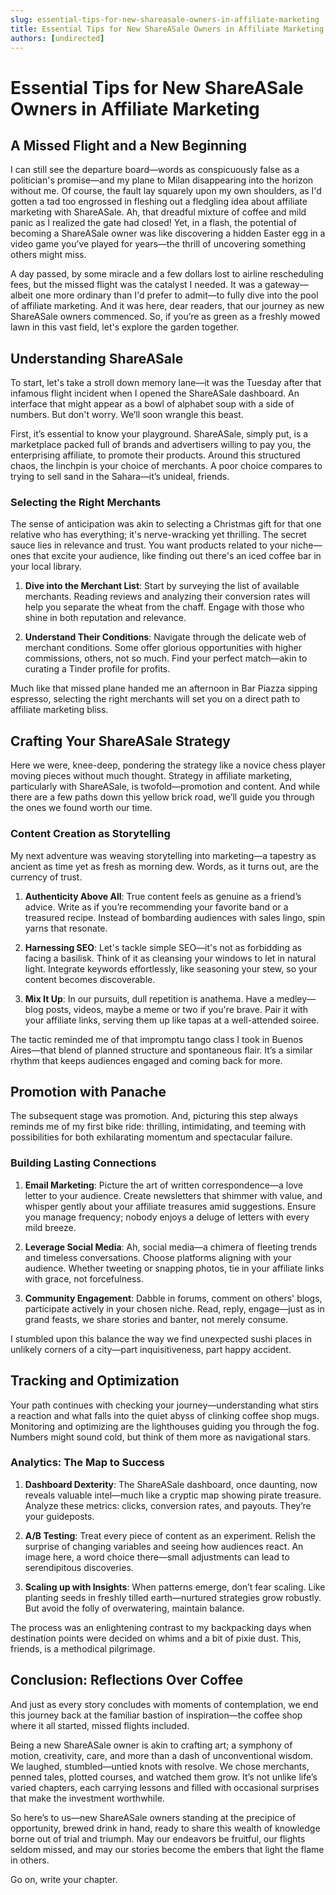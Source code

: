 ```yaml
---
slug: essential-tips-for-new-shareasale-owners-in-affiliate-marketing
title: Essential Tips for New ShareASale Owners in Affiliate Marketing
authors: [undirected]
---
```



# Essential Tips for New ShareASale Owners in Affiliate Marketing

## A Missed Flight and a New Beginning

I can still see the departure board—words as conspicuously false as a politician's promise—and my plane to Milan disappearing into the horizon without me. Of course, the fault lay squarely upon my own shoulders, as I'd gotten a tad too engrossed in fleshing out a fledgling idea about affiliate marketing with ShareASale. Ah, that dreadful mixture of coffee and mild panic as I realized the gate had closed! Yet, in a flash, the potential of becoming a ShareASale owner was like discovering a hidden Easter egg in a video game you’ve played for years—the thrill of uncovering something others might miss.

A day passed, by some miracle and a few dollars lost to airline rescheduling fees, but the missed flight was the catalyst I needed. It was a gateway—albeit one more ordinary than I'd prefer to admit—to fully dive into the pool of affiliate marketing. And it was here, dear readers, that our journey as new ShareASale owners commenced. So, if you’re as green as a freshly mowed lawn in this vast field, let's explore the garden together.

## Understanding ShareASale

To start, let's take a stroll down memory lane—it was the Tuesday after that infamous flight incident when I opened the ShareASale dashboard. An interface that might appear as a bowl of alphabet soup with a side of numbers. But don't worry. We’ll soon wrangle this beast.

First, it’s essential to know your playground. ShareASale, simply put, is a marketplace packed full of brands and advertisers willing to pay you, the enterprising affiliate, to promote their products. Around this structured chaos, the linchpin is your choice of merchants. A poor choice compares to trying to sell sand in the Sahara—it’s unideal, friends.

### Selecting the Right Merchants

The sense of anticipation was akin to selecting a Christmas gift for that one relative who has everything; it's nerve-wracking yet thrilling. The secret sauce lies in relevance and trust. You want products related to your niche—ones that excite your audience, like finding out there's an iced coffee bar in your local library.

1. **Dive into the Merchant List**: Start by surveying the list of available merchants. Reading reviews and analyzing their conversion rates will help you separate the wheat from the chaff. Engage with those who shine in both reputation and relevance.

2. **Understand Their Conditions**: Navigate through the delicate web of merchant conditions. Some offer glorious opportunities with higher commissions, others, not so much. Find your perfect match—akin to curating a Tinder profile for profits.

Much like that missed plane handed me an afternoon in Bar Piazza sipping espresso, selecting the right merchants will set you on a direct path to affiliate marketing bliss.

## Crafting Your ShareASale Strategy

Here we were, knee-deep, pondering the strategy like a novice chess player moving pieces without much thought. Strategy in affiliate marketing, particularly with ShareASale, is twofold—promotion and content. And while there are a few paths down this yellow brick road, we’ll guide you through the ones we found worth our time.

### Content Creation as Storytelling

My next adventure was weaving storytelling into marketing—a tapestry as ancient as time yet as fresh as morning dew. Words, as it turns out, are the currency of trust.

1. **Authenticity Above All**: True content feels as genuine as a friend’s advice. Write as if you’re recommending your favorite band or a treasured recipe. Instead of bombarding audiences with sales lingo, spin yarns that resonate.

2. **Harnessing SEO**: Let's tackle simple SEO—it's not as forbidding as facing a basilisk. Think of it as cleansing your windows to let in natural light. Integrate keywords effortlessly, like seasoning your stew, so your content becomes discoverable.

3. **Mix It Up**: In our pursuits, dull repetition is anathema. Have a medley—blog posts, videos, maybe a meme or two if you're brave. Pair it with your affiliate links, serving them up like tapas at a well-attended soiree.

The tactic reminded me of that impromptu tango class I took in Buenos Aires—that blend of planned structure and spontaneous flair. It’s a similar rhythm that keeps audiences engaged and coming back for more.

## Promotion with Panache

The subsequent stage was promotion. And, picturing this step always reminds me of my first bike ride: thrilling, intimidating, and teeming with possibilities for both exhilarating momentum and spectacular failure.

### Building Lasting Connections

1. **Email Marketing**: Picture the art of written correspondence—a love letter to your audience. Create newsletters that shimmer with value, and whisper gently about your affiliate treasures amid suggestions. Ensure you manage frequency; nobody enjoys a deluge of letters with every mild breeze.

2. **Leverage Social Media**: Ah, social media—a chimera of fleeting trends and timeless conversations. Choose platforms aligning with your audience. Whether tweeting or snapping photos, tie in your affiliate links with grace, not forcefulness.

3. **Community Engagement**: Dabble in forums, comment on others' blogs, participate actively in your chosen niche. Read, reply, engage—just as in grand feasts, we share stories and banter, not merely consume.

I stumbled upon this balance the way we find unexpected sushi places in unlikely corners of a city—part inquisitiveness, part happy accident.

## Tracking and Optimization

Your path continues with checking your journey—understanding what stirs a reaction and what falls into the quiet abyss of clinking coffee shop mugs. Monitoring and optimizing are the lighthouses guiding you through the fog. Numbers might sound cold, but think of them more as navigational stars.

### Analytics: The Map to Success

1. **Dashboard Dexterity**: The ShareASale dashboard, once daunting, now reveals valuable intel—much like a cryptic map showing pirate treasure. Analyze these metrics: clicks, conversion rates, and payouts. They’re your guideposts.

2. **A/B Testing**: Treat every piece of content as an experiment. Relish the surprise of changing variables and seeing how audiences react. An image here, a word choice there—small adjustments can lead to serendipitous discoveries.

3. **Scaling up with Insights**: When patterns emerge, don’t fear scaling. Like planting seeds in freshly tilled earth—nurtured strategies grow robustly. But avoid the folly of overwatering, maintain balance.

The process was an enlightening contrast to my backpacking days when destination points were decided on whims and a bit of pixie dust. This, friends, is a methodical pilgrimage.

## Conclusion: Reflections Over Coffee

And just as every story concludes with moments of contemplation, we end this journey back at the familiar bastion of inspiration—the coffee shop where it all started, missed flights included.

Being a new ShareASale owner is akin to crafting art; a symphony of motion, creativity, care, and more than a dash of unconventional wisdom. We laughed, stumbled—untied knots with resolve. We chose merchants, penned tales, plotted courses, and watched them grow. It’s not unlike life’s varied chapters, each carrying lessons and filled with occasional surprises that make the investment worthwhile.

So here’s to us—new ShareASale owners standing at the precipice of opportunity, brewed drink in hand, ready to share this wealth of knowledge borne out of trial and triumph. May our endeavors be fruitful, our flights seldom missed, and may our stories become the embers that light the flame in others.

Go on, write your chapter.